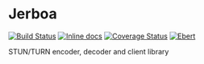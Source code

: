 # Jerboa

[![Build Status](https://travis-ci.org/esl/jerboa.svg?branch=travis-ci-integration)](https://travis-ci.org/esl/jerboa)
[![Inline docs](http://inch-ci.org/github/esl/jerboa.svg?branch=master)](http://inch-ci.org/github/esl/jerboa)
[![Coverage Status](https://coveralls.io/repos/github/esl/jerboa/badge.svg?branch=master)](https://coveralls.io/github/esl/jerboa?branch=master)
[![Ebert](https://ebertapp.io/github/esl/jerboa.svg)](https://ebertapp.io/github/esl/jerboa)


STUN/TURN encoder, decoder and client library

